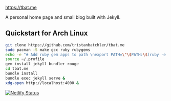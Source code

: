 https://tbat.me

A personal home page and small blog built with Jekyll.

## Quickstart for Arch Linux
```bash
git clone https://github.com/tristanbatchler/tbat.me
sudo pacman -S make gcc ruby rubygems
echo -e "# Add ruby gem apps to path \nexport PATH=\"\$PATH:\$(ruby -e 'print Gem.user_dir')/bin"\" >> ~/.profile
source ~/.profile
gem install jekyll bundler rouge
cd tbat.me
bundle install
bundle exec jekyll serve &
xdg-open http://localhost:4000 &
```

[![Netlify Status](https://api.netlify.com/api/v1/badges/0b21337d-5f89-4321-bd90-27c7ef709574/deploy-status)](https://app.netlify.com/sites/tbatch/deploys)
